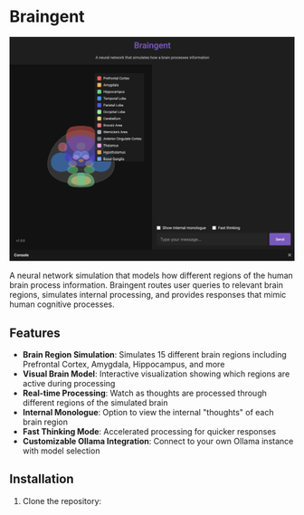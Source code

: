 # Braingent

![Braingent Screenshot](Screenshot.png)

A neural network simulation that models how different regions of the human brain process information. Braingent routes user queries to relevant brain regions, simulates internal processing, and provides responses that mimic human cognitive processes.

## Features

- **Brain Region Simulation**: Simulates 15 different brain regions including Prefrontal Cortex, Amygdala, Hippocampus, and more
- **Visual Brain Model**: Interactive visualization showing which regions are active during processing
- **Real-time Processing**: Watch as thoughts are processed through different regions of the simulated brain
- **Internal Monologue**: Option to view the internal "thoughts" of each brain region
- **Fast Thinking Mode**: Accelerated processing for quicker responses
- **Customizable Ollama Integration**: Connect to your own Ollama instance with model selection

## Installation

1. Clone the repository: